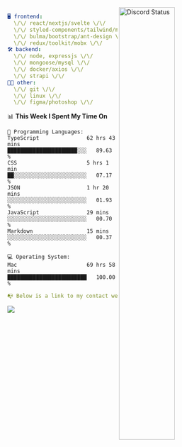 
<a href="https://discord.com/users/279302975371870218" target="_blank">
    <img width="50%" align="right" alt="Discord Status" src="https://lanyard.cnrad.dev/api/279302975371870218?bg=161B22&borderRadius=5px%205px%200%200&hideTimestamp=true&idleMessage=Just%20chillin%27%20at%20the%20moment&animated=true">
</a>

```yaml
🖥️ frontend: 
  \/\/ react/nextjs/svelte \/\/
  \/\/ styled-components/tailwind/mui/
  \/\/ bulma/bootstrap/ant-design \/\/
  \/\/ redux/toolkit/mobx \/\/
🛠 backend: 
  \/\/ node, expressjs \/\/
  \/\/ mongoose/mysql \/\/
  \/\/ docker/axios \/\/
  \/\/ strapi \/\/
👨‍💻 other: 
  \/\/ git \/\/ 
  \/\/ linux \/\/
  \/\/ figma/photoshop \/\/
```
<!--START_SECTION:waka-->
📊 **This Week I Spent My Time On** 

```text
💬 Programming Languages: 
TypeScript               62 hrs 43 mins      ██████████████████████░░░   89.63 % 
CSS                      5 hrs 1 min         ██░░░░░░░░░░░░░░░░░░░░░░░   07.17 % 
JSON                     1 hr 20 mins        ░░░░░░░░░░░░░░░░░░░░░░░░░   01.93 % 
JavaScript               29 mins             ░░░░░░░░░░░░░░░░░░░░░░░░░   00.70 % 
Markdown                 15 mins             ░░░░░░░░░░░░░░░░░░░░░░░░░   00.37 % 

💻 Operating System: 
Mac                      69 hrs 58 mins      █████████████████████████   100.00 % 
```


<!--END_SECTION:waka-->
```yaml
📭 Below is a link to my contact website 
```
<a href="https://mxns.xyz" target="_black"> <img src="https://img.shields.io/badge/website-161B22?style=for-the-badge&logo=About.me&logoColor=white"></img> <a/>
